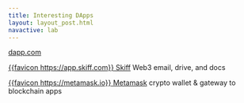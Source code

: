 ```yaml
---
title: Interesting DApps
layout: layout_post.html
navactive: lab
---
```


[dapp.com](https://www.dapp.com/dapps)

[{{favicon https://app.skiff.com}} Skiff](https://skiff.com/crypto) Web3 email, drive, and docs

[{{favicon https://metamask.io}} Metamask](https://metamask.io) crypto wallet & gateway to blockchain apps
